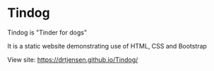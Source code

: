 # Tindog
Tindog is "Tinder for dogs"

It is a static website demonstrating use of HTML, CSS and Bootstrap

View site: https://drtjensen.github.io/Tindog/
